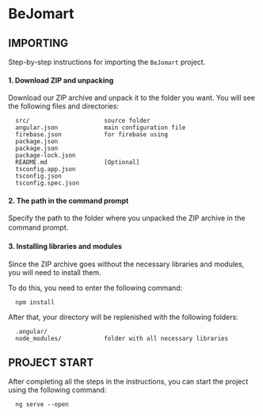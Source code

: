 BeJomart
========

IMPORTING
---------
Step-by-step instructions for importing the `BeJomart` project.


#### 1. Download ZIP and unpacking
Download our ZIP archive and unpack it to the folder you want. You will see the following files and directories:

      src/                     source folder
      angular.json             main configuration file
      firebase.json            for firebase using       
      package.json
      package.json
      package-lock.json
      README.md                [Optional]
      tsconfig.app.json
      tsconfig.json
      tsconfig.spec.json
      

#### 2. The path in the command prompt
Specify the path to the folder where you unpacked the ZIP archive in the command prompt.
 ㅤ
#### 3. Installing libraries and modules
Since the ZIP archive goes without the necessary libraries and modules, you will need to install them.

To do this, you need to enter the following command:

      npm install
      
After that, your directory will be replenished with the following folders:

      .angular/                
      node_modules/            folder with all necessary libraries
      
      
PROJECT START
-------------
After completing all the steps in the instructions, you can start the project using the following command:

      ng serve --open
